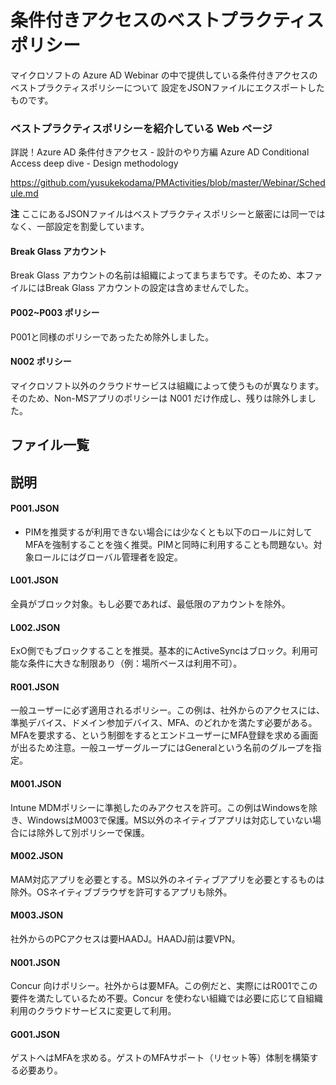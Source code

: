# 条件付きアクセスのベストプラクティスポリシー
マイクロソフトの Azure AD Webinar の中で提供している条件付きアクセスのベストプラクティスポリシーについて
設定をJSONファイルにエクスポートしたものです。

### ベストプラクティスポリシーを紹介している Web ページ
詳説！Azure AD 条件付きアクセス - 設計のやり方編 Azure AD Conditional Access deep dive - Design methodology

https://github.com/yusukekodama/PMActivities/blob/master/Webinar/Schedule.md

**注** ここにあるJSONファイルはベストプラクティスポリシーと厳密には同一ではなく、一部設定を割愛しています。
#### Break Glass アカウント
Break Glass アカウントの名前は組織によってまちまちです。そのため、本ファイルにはBreak Glass アカウントの設定は含めませんでした。
#### P002~P003 ポリシー
P001と同様のポリシーであったため除外しました。
#### N002 ポリシー
マイクロソフト以外のクラウドサービスは組織によって使うものが異なります。そのため、Non-MSアプリのポリシーは N001 だけ作成し、残りは除外しました。

## ファイル一覧
## 説明
#### P001.JSON
- PIMを推奨するが利用できない場合には少なくとも以下のロールに対してMFAを強制することを強く推奨。PIMと同時に利用することも問題ない。対象ロールにはグローバル管理者を設定。

#### L001.JSON
全員がブロック対象。もし必要であれば、最低限のアカウントを除外。

#### L002.JSON
ExO側でもブロックすることを推奨。基本的にActiveSyncはブロック。利用可能な条件に大きな制限あり（例：場所ベースは利用不可）。

#### R001.JSON
一般ユーザーに必ず適用されるポリシー。この例は、社外からのアクセスには、準拠デバイス、ドメイン参加デバイス、MFA、のどれかを満たす必要がある。MFAを要求する、という制御をするとエンドユーザーにMFA登録を求める画面が出るため注意。一般ユーザーグループにはGeneralという名前のグループを指定。

#### M001.JSON
Intune MDMポリシーに準拠したのみアクセスを許可。この例はWindowsを除き、WindowsはM003で保護。MS以外のネイティブアプリは対応していない場合には除外して別ポリシーで保護。

#### M002.JSON
MAM対応アプリを必要とする。MS以外のネイティブアプリを必要とするものは除外。OSネイティブブラウザを許可するアプリも除外。

#### M003.JSON
社外からのPCアクセスは要HAADJ。HAADJ前は要VPN。

#### N001.JSON
Concur 向けポリシー。社外からは要MFA。この例だと、実際にはR001でこの要件を満たしているため不要。Concur を使わない組織では必要に応じて自組織利用のクラウドサービスに変更して利用。

#### G001.JSON
ゲストへはMFAを求める。ゲストのMFAサポート（リセット等）体制を構築する必要あり。


